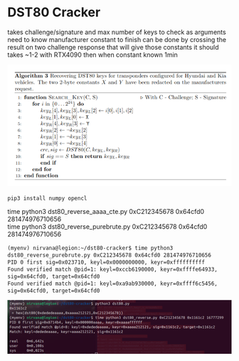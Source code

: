 # DST80 Cracker

takes challenge/signature and max number of keys to check as arguments
need to know manufacturer constant to finish can be done by crossing the result on two challenge response that will give those constants it should takes ~1-2 with RTX4090 then when constant known 1min


![](algo.png)

``
pip3 install numpy opencl  
``

time python3 dst80_reverse_aaaa_cte.py 0xC212345678 0x64cfd0 281474976710656  
time python3 dst80_reverse_purebrute.py 0xC212345678 0x64cfd0 281474976710656  


```
(myenv) nirvana@legion:~/dst80-cracker$ time python3 dst80_reverse_purebrute.py 0xC212345678 0x64cfd0 281474976710656  
PID 0 first sig=0x023710, keyl=0x0000000000, keyr=0xffffffffff   
Found verified match @pid=1: keyl=0xccb6190000, keyr=0xffffe64933, sig=0x64cfd0, target=0x64cfd0  
Found verified match @pid=1: keyl=0xa9ab930000, keyr=0xffff6c5456, sig=0x64cfd0, target=0x64cfd0
```

![](bash.png)
